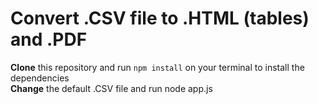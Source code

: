 # Convert .CSV file to .HTML (tables) and .PDF
<strong>Clone</strong> this repository and run ``npm install`` on your terminal to install the dependencies
<br>
<strong>Change</strong> the default .CSV file and run </strong>node app.js</strong>
